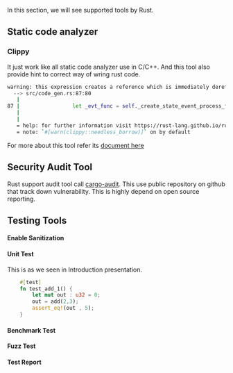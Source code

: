 In this section, we will see supported tools by Rust.

## Static code analyzer

### Clippy

It just work like all static code analyzer use in C/C++. 
And this tool also provide hint to correct way of wring rust code.

```bash
warning: this expression creates a reference which is immediately dereferenced by the compiler
  --> src/code_gen.rs:87:80
   |
87 |                 let _evt_func = self._create_state_event_process_function(_st, &_e);
   |                                                                                ^^^ help: change this to: `_e`
   |
   = help: for further information visit https://rust-lang.github.io/rust-clippy/master/index.html#needless_borrow
   = note: `#[warn(clippy::needless_borrow)]` on by default
```

For more about this tool refer its [document here](https://doc.rust-lang.org/clippy/index.html)

## Security Audit Tool

Rust support audit tool call [cargo-audit](https://crates.io/crates/cargo-audit).
This use public repository on github that track down vulnerability. 
This is highly depend on open source reporting.

## Testing Tools

#### Enable Sanitization

#### Unit Test

This is as we seen in Introduction presentation.

```rust
    #[test]
    fn test_add_1() {
        let mut out : u32 = 0;
        out = add(2,3);
        assert_eq!(out , 5);
    }
```

#### Benchmark Test

#### Fuzz Test

#### Test Report
